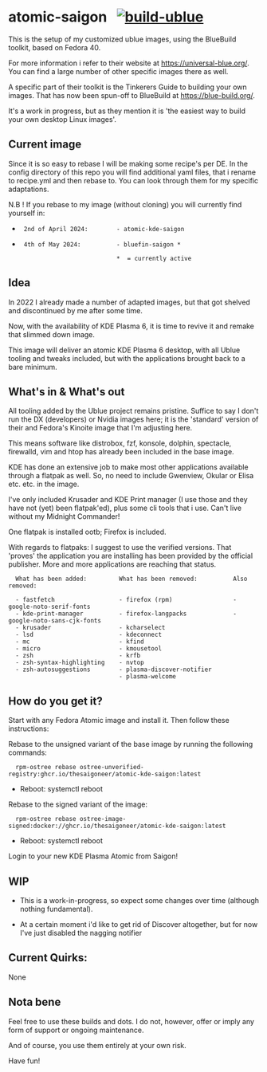 # atomic-saigon &nbsp; [![build-ublue](https://github.com/blue-build/template/actions/workflows/build.yml/badge.svg)](https://github.com/blue-build/template/actions/workflows/build.yml)

This is the setup of my customized ublue images, using the BlueBuild toolkit, based on Fedora 40.

For more information i refer to their website at https://universal-blue.org/. You can find a large number of other specific images there as well.

A specific part of their toolkit is the Tinkerers Guide to building your own images. That has now been spun-off to BlueBuild at https://blue-build.org/. 

It's a work in progress, but as they mention it is 'the easiest way to build your own desktop Linux images'.

## Current image

Since it is so easy to rebase I will be making some recipe's per DE. In the config directory of this repo you will find additional yaml files, that i rename to recipe.yml and then rebase to. You can look through them for my specific adaptations.

N.B ! If you rebase to my image (without cloning) you will currently find yourself in:

-      2nd of April 2024:        - atomic-kde-saigon 

-      4th of May 2024:          - bluefin-saigon *

                                 *  = currently active


## Idea

In 2022 I already made a number of adapted images, but that got shelved and discontinued by me after some time.

Now, with the availability of KDE Plasma 6, it is time to revive it and remake that slimmed down image. 

This image will deliver an atomic KDE Plasma 6 desktop, with all Ublue tooling and tweaks included, but with the applications brought back to a bare minimum.


## What's in & What's out

All tooling added by the Ublue project remains pristine. Suffice to say I don't run the DX (developers) or Nvidia images here; it is the 'standard' version of their and Fedora's Kinoite image that I'm adjusting here.

This means software like distrobox, fzf, konsole, dolphin, spectacle, firewalld, vim and htop has already been included in the base image.

KDE has done an extensive job to make most other applications available through a flatpak as well. So, no need to include Gwenview, Okular or Elisa etc. etc. in the image. 

I've only included Krusader and KDE Print manager (I use those and they have not (yet) been flatpak'ed), plus some cli tools that i use. Can't live without my Midnight Commander!

One flatpak is installed ootb; Firefox is included.

With regards to flatpaks: I suggest to use the verified versions. That 'proves' the application you are installing has been provided by the official publisher. More and more applications are reaching that status.


      What has been added:         What has been removed:          Also removed:
      
      - fastfetch                  - firefox (rpm)                 - google-noto-serif-fonts
      - kde-print-manager          - firefox-langpacks             - google-noto-sans-cjk-fonts
      - krusader                   - kcharselect                     
      - lsd                        - kdeconnect                           
      - mc                         - kfind
      - micro                      - kmousetool
      - zsh                        - krfb 
      - zsh-syntax-highlighting    - nvtop                          
      - zsh-autosuggestions        - plasma-discover-notifier 
                                   - plasma-welcome
                                   
              
                                   
  
## How do you get it?

Start with any Fedora Atomic image and install it. Then follow these instructions:

Rebase to the unsigned variant of the base image by running the following commands:

      rpm-ostree rebase ostree-unverified-registry:ghcr.io/thesaigoneer/atomic-kde-saigon:latest

* Reboot: systemctl reboot

Rebase to the signed variant of the image: 

      rpm-ostree rebase ostree-image-signed:docker://ghcr.io/thesaigoneer/atomic-kde-saigon:latest

* Reboot: systemctl reboot

Login to your new KDE Plasma Atomic from Saigon!

## WIP

* This is a work-in-progress, so expect some changes over time (although nothing fundamental). 
      
* At a certain moment i'd like to get rid of Discover altogether, but for now I've just disabled the nagging notifier

                         
## Current Quirks:

None

## Nota bene

Feel free to use these builds and dots. I do not, however, offer or imply any form of support or ongoing maintenance. 

And of course, you use them entirely at your own risk. 

Have fun!
